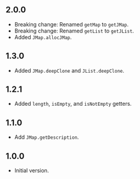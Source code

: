 ## 2.0.0

- Breaking change: Renamed `getMap` to `getJMap`.
- Breaking change: Renamed `getList` to `getJList`.
- Added `JMap.allocJMap`.

## 1.3.0

- Added `JMap.deepClone` and `JList.deepClone`.

## 1.2.1

- Added `length`, `isEmpty`, and `isNotEmpty` getters.

## 1.1.0

- Add `JMap.getDescription`.

## 1.0.0

- Initial version.
